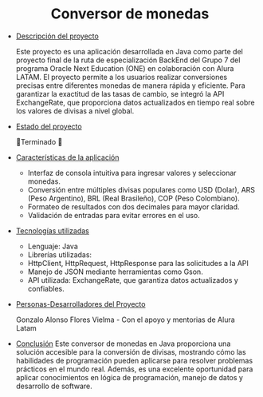 <h1 align="center"> Conversor de monedas </h1>

* [Descripción del proyecto](#descripción-del-proyecto)

   Este proyecto es una aplicación desarrollada en Java como parte del proyecto final de la ruta de especialización BackEnd del Grupo 7 del programa Oracle Next Education (ONE) en colaboración 
   con Alura LATAM.
   El proyecto permite a los usuarios realizar conversiones precisas entre diferentes monedas de manera rápida y eficiente. Para garantizar la exactitud de las tasas de cambio, se integró la API 
   ExchangeRate, que proporciona datos actualizados en tiempo real sobre los valores de divisas a nivel global.

* [Estado del proyecto](#Estado-del-proyecto)

   🔋Terminado 🔋

* [Características de la aplicación](#Características-de-la-aplicación)

   - Interfaz de consola intuitiva para ingresar valores y seleccionar monedas.
   - Conversión entre múltiples divisas populares como USD (Dolar), ARS (Peso Argentino), BRL (Real Brasileño), COP (Peso Colombiano).
   - Formateo de resultados con dos decimales para mayor claridad.
   - Validación de entradas para evitar errores en el uso.

* [Tecnologías utilizadas](#tecnologías-utilizadas)

   - Lenguaje: Java
   - Librerías utilizadas:
   - HttpClient, HttpRequest, HttpResponse para las solicitudes a la API
   - Manejo de JSON mediante herramientas como Gson.
   - API utilizada: ExchangeRate, que garantiza datos actualizados y confiables.

* [Personas-Desarrolladores del Proyecto](#personas-desarrolladores)

   Gonzalo Alonso Flores Vielma - Con el apoyo y mentorias de Alura Latam 

* [Conclusión](#conclusión)
   Este conversor de monedas en Java proporciona una solución accesible para la conversión de divisas, mostrando cómo las habilidades de programación pueden aplicarse para resolver problemas 
   prácticos en el mundo real. Además, es una excelente oportunidad para aplicar conocimientos en lógica de programación, manejo de datos y desarrollo de software. 

